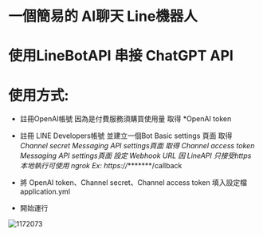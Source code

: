 # 一個簡易的 AI聊天 Line機器人
# 使用LineBotAPI 串接 ChatGPT API




# 使用方式:
* 註冊OpenAI帳號
因為是付費服務須購買使用量
取得 *OpenAI token


* 註冊 LINE Developers帳號
並建立一個Bot
Basic settings 頁面 取得 *Channel secret
Messaging API settings頁面 取得 *Channel access token
Messaging API settings頁面 設定 Webhook URL
因 LineAPI 只接受https 本地執行可使用 ngrok
Ex: https://*********/callback

* 將 OpenAI token、Channel secret、Channel access token
填入設定檔 application.yml

* 開始運行

![1172073](https://github.com/max7789632/LineRobot-OpenAi/assets/73981687/4530e0b7-7c90-43e6-9df3-76d110ff864e)
